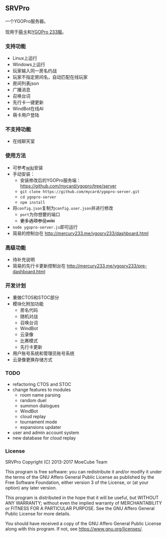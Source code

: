## SRVPro
一个YGOPro服务器。

现用于[萌卡](https://mycard.moe/)和[YGOPro 233服](https://ygo233.com/)。

### 支持功能
* Linux上运行
* Windows上运行
* 玩家输入同一房名约战
* 玩家不指定房间名，自动匹配在线玩家
* 房间列表json
* 广播消息
* 召唤台词
* 先行卡一键更新
* WindBot在线AI
* 萌卡用户登陆

### 不支持功能
* 在线聊天室

### 使用方法
* 可参考[wiki](https://github.com/mercury233/ygopro-server/wiki)安装
* 手动安装：
  * 安装修改后的YGOPro服务端：https://github.com/mycard/ygopro/tree/server
  * `git clone https://github.com/mycard/ygopro-server.git`
  * `cd ygopro-server`
  * `npm install`
* 将`config.json`复制为`config.user.json`并进行修改
  * `port`为你想要的端口
  * ~~更多选项参见wiki~~
* `node ygopro-server.js`即可运行
* 简易的控制台在 http://mercury233.me/ygosrv233/dashboard.html

### 高级功能
* 待补充说明
* 简易的先行卡更新控制台在 http://mercury233.me/ygosrv233/pre-dashboard.html

### 开发计划
* 重做CTOS和STOC部分
* 模块化附加功能
  * 房名代码
  * 随机对战
  * 召唤台词
  * WindBot
  * 云录像
  * 比赛模式
  * 先行卡更新
* 用户账号系统和管理员账号系统
* 云录像更换存储方式

### TODO
* refactoring CTOS and STOC
* change features to modules
  * room name parsing
  * random duel
  * summon dialogues
  * WindBot
  * cloud replay
  * tournament mode
  * expansions updater
* user and admin account system
* new database for cloud replay

### License
SRVPro
Copyright (C) 2013-2017  MoeCube Team

This program is free software: you can redistribute it and/or modify
it under the terms of the GNU Affero General Public License as
published by the Free Software Foundation, either version 3 of the
License, or (at your option) any later version.

This program is distributed in the hope that it will be useful,
but WITHOUT ANY WARRANTY; without even the implied warranty of
MERCHANTABILITY or FITNESS FOR A PARTICULAR PURPOSE.  See the
GNU Affero General Public License for more details.

You should have received a copy of the GNU Affero General Public License
along with this program.  If not, see <https://www.gnu.org/licenses/>.

